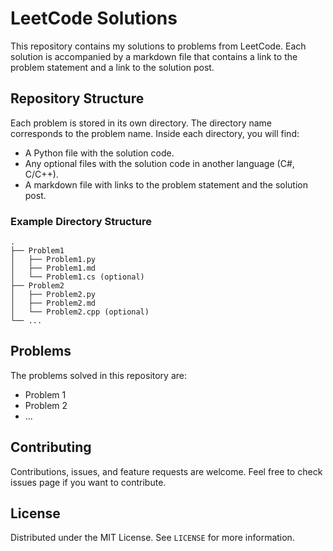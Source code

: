 # LeetCode Solutions

This repository contains my solutions to problems from LeetCode. Each solution is accompanied by a markdown file that contains a link to the problem statement and a link to the solution post.


## Repository Structure

Each problem is stored in its own directory. The directory name corresponds to the problem name. Inside each directory, you will find:

- A Python file with the solution code.
- Any optional files with the solution code in another language (C#, C/C++).
- A markdown file with links to the problem statement and the solution post.

### Example Directory Structure

```
.
├── Problem1
│   ├── Problem1.py
│   ├── Problem1.md
│   └── Problem1.cs (optional)
├── Problem2
│   ├── Problem2.py
│   ├── Problem2.md
│   └── Problem2.cpp (optional)
└── ...
```


## Problems

The problems solved in this repository are:

- Problem 1
- Problem 2
- ...


## Contributing

Contributions, issues, and feature requests are welcome. Feel free to check issues page if you want to contribute.


## License

Distributed under the MIT License. See `LICENSE` for more information.

